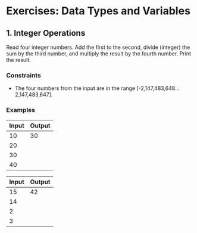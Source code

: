 # Exercises: Data Types and Variables

## 1.	Integer Operations
   
Read four integer numbers. Add the first to the second, divide (integer) the sum by the third number, and multiply the result by the fourth number. Print the result.

### Constraints 
- The four numbers from the input are in the range [-2,147,483,648… 2,147,483,647].

### Examples

| Input  | Output |   
| ------ | ------ |
| 10     | 30     |
| 20     |        |
| 30     |        |
| 40     |        |

| Input  | Output |
| ------ | ------ |
| 15     | 42     |
| 14     |        |
| 2      |        |
| 3      |        |
